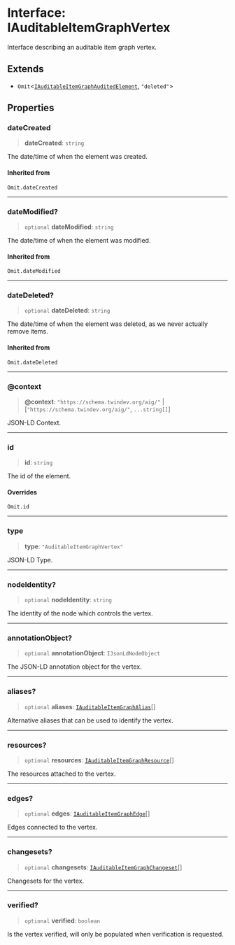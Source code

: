 # Interface: IAuditableItemGraphVertex

Interface describing an auditable item graph vertex.

## Extends

- `Omit`\<[`IAuditableItemGraphAuditedElement`](IAuditableItemGraphAuditedElement.md), `"deleted"`\>

## Properties

### dateCreated

> **dateCreated**: `string`

The date/time of when the element was created.

#### Inherited from

`Omit.dateCreated`

***

### dateModified?

> `optional` **dateModified**: `string`

The date/time of when the element was modified.

#### Inherited from

`Omit.dateModified`

***

### dateDeleted?

> `optional` **dateDeleted**: `string`

The date/time of when the element was deleted, as we never actually remove items.

#### Inherited from

`Omit.dateDeleted`

***

### @context

> **@context**: `"https://schema.twindev.org/aig/"` \| \[`"https://schema.twindev.org/aig/"`, `...string[]`\]

JSON-LD Context.

***

### id

> **id**: `string`

The id of the element.

#### Overrides

`Omit.id`

***

### type

> **type**: `"AuditableItemGraphVertex"`

JSON-LD Type.

***

### nodeIdentity?

> `optional` **nodeIdentity**: `string`

The identity of the node which controls the vertex.

***

### annotationObject?

> `optional` **annotationObject**: `IJsonLdNodeObject`

The JSON-LD annotation object for the vertex.

***

### aliases?

> `optional` **aliases**: [`IAuditableItemGraphAlias`](IAuditableItemGraphAlias.md)[]

Alternative aliases that can be used to identify the vertex.

***

### resources?

> `optional` **resources**: [`IAuditableItemGraphResource`](IAuditableItemGraphResource.md)[]

The resources attached to the vertex.

***

### edges?

> `optional` **edges**: [`IAuditableItemGraphEdge`](IAuditableItemGraphEdge.md)[]

Edges connected to the vertex.

***

### changesets?

> `optional` **changesets**: [`IAuditableItemGraphChangeset`](IAuditableItemGraphChangeset.md)[]

Changesets for the vertex.

***

### verified?

> `optional` **verified**: `boolean`

Is the vertex verified, will only be populated when verification is requested.
